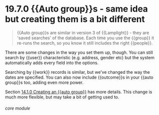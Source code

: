 # 19.7.0    {{Auto group}}s - same idea but creating them is a bit different

> {{Auto group}}s are similar in version 3 of {{Lamplight}} - they are 'saved searches' of the database. Each time you use the {{group}} it re-runs the search, so you know it still includes the right {{people}}. 

There are some changes in the way you set them up, though. You can still search by {{user}} characteristic (e.g. address, gender etc) but the system automatically adds every field into the options.

Searching by {{work}} records is similar, but we've changed the way the dates are specified. You can also now include {{outcome}}s in your {{auto group}}s too, adding even more power.

Section [14.1.0  Creating an {{auto group}}](/help/index/v/{{version}}/p/14.1.0) has more details. This change is much more flexible, but may take a bit of getting used to. 

###### core module

